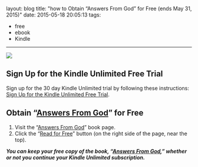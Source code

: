 layout: blog
title: "how to Obtain “Answers From God” for Free (ends May 31, 2015)"
date: 2015-05-18 20:05:13
tags:
- free
- ebook
- Kindle
---
![](/images/Answers_From_God_400x314_print.png)
## Sign Up for the Kindle Unlimited Free Trial ##
Sign up for the 30 day Kindle Unlimited trial by following these instructions: [Sign Up for the Kindle Unlimited Free Trial](http://www.amazon.com/gp/help/customer/display.html?nodeId=201550620).

## Obtain &ldquo;[Answers From God](http://amzn.to/1KiS8lM)&rdquo; for Free ##
1. Visit the &ldquo;[Answers From God](http://amzn.to/1KiS8lM)&rdquo; book page.
2. Click the &ldquo;[Read for Free](https://www.amazon.com/gp/product/B00NWRMV9G/ku/ref=ku_lp_rw_dp_bb)&rdquo; button (on the right side of the page, near the top).

**<i>You can keep your free copy of the book, &ldquo;[Answers From God](http://amzn.to/1KiS8lM),&rdquo; whether or not you continue your Kindle Unlimited subscription.</i>**
